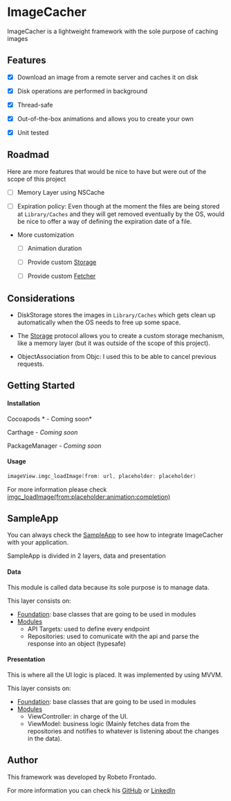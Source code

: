 # ImageCacher

ImageCacher is a lightweight framework with the sole purpose of caching images



## Features

- [x] Download an image from a remote server and caches it on disk

- [x] Disk operations are performed in background
- [x] Thread-safe
- [x] Out-of-the-box animations and allows you to create your own
- [x] Unit tested



## Roadmad

Here are more features that would be nice to have but were out of the scope of this project

- [ ] Memory Layer using NSCache

- [ ] Expiration policy: Even though at the moment the files are being stored at `Library/Caches` and they will get removed eventually by the OS, would be nice to offer a way of defining the expiration date of a file.

- More customization

  - [ ] Animation duration

  - [ ] Provide custom [Storage](https://github.com/robertofrontado/ImageCacher/blob/master/ImageCacher/Sources/Storage.swift#L15)

  - [ ] Provide custom [Fetcher](https://github.com/robertofrontado/ImageCacher/blob/master/ImageCacher/Sources/Fetcher.swift#L11)

    

## Considerations

- DiskStorage stores the images in `Library/Caches` which gets clean up automatically when the OS needs to free up some space.

- The [Storage](https://github.com/robertofrontado/ImageCacher/blob/master/ImageCacher/Sources/Storage.swift#15) protocol allows you to create a custom storage mechanism, like a memory layer (but it was outside of the scope of this project).

- ObjectAssociation from Objc: I used this to be able to cancel previous requests.

  

## Getting Started

#### Installation

Cocoapods * - Coming soon*

Carthage *- Coming soon*

PackageManager *- Coming soon*

#### Usage

```swift
imageView.imgc_loadImage(from: url, placeholder: placeholder)
```

For more information please check [imgc_loadImage(from:placeholder:animation:completion)](https://github.com/robertofrontado/ImageCacher/blob/master/ImageCacher/Sources/UIImageView%2BImageCacher.swift#L27)



## SampleApp

You can always check the [SampleApp](https://github.com/robertofrontado/ImageCacher/tree/master/SampleApp) to see how to integrate ImageCacher with your application.



SampleApp is divided in 2 layers, data and presentation

#### Data

This module is called data because its sole purpose is to manage data.

This layer consists on:

- [Foundation](https://github.com/robertofrontado/ImageCacher/tree/master/SampleApp/Data/Foundation): base classes that are going to be used in modules
- [Modules](https://github.com/robertofrontado/ImageCacher/tree/master/SampleApp/Data/Modules)
  - API Targets: used to define every endpoint
  - Repositories: used to comunicate with the api and parse the response into an object (typesafe)

#### Presentation

This is where all the UI logic is placed. It was implemented by using MVVM.

This layer consists on:

- [Foundation](https://github.com/robertofrontado/ImageCacher/tree/master/SampleApp/Presentation/Foundation): base classes that are going to be used in modules
- [Modules](https://github.com/robertofrontado/ImageCacher/tree/master/SampleApp/Presentation/Modules)
  - ViewController: in charge of the UI.
  - ViewModel: business logic (Mainly fetches data from the repositories and notifies to whatever is listening about the changes in the data).



## Author

This framework was developed by Robeto Frontado.

For more information you can check his [GitHub](https://github.com/robertofrontado) or [LinkedIn](https://www.linkedin.com/in/robertofrontado/)

